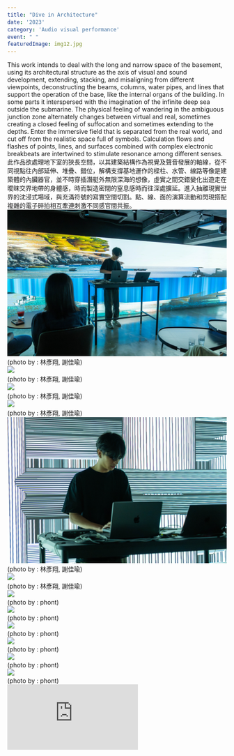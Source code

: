 ```yaml
---
title: "Dive in Architecture"
date: '2023'
category: 'Audio visual performance'
event: " "
featuredImage: img12.jpg
---
```

  <div class="box">
      <div class="dscrptn">
        This work intends to deal with the long and narrow space of the basement, using its architectural structure as the axis of visual and sound development, extending, stacking, and misaligning from different viewpoints, deconstructing the beams, columns, water pipes, and lines that support the operation of the base, like the internal organs of the building. In some parts it interspersed with the imagination of the infinite deep sea outside the submarine. 
The physical feeling of wandering in the ambiguous junction zone alternately changes between virtual and real, sometimes creating a closed feeling of suffocation and sometimes extending to the depths. Enter the immersive field that is separated from the real world, and cut off from the realistic space full of symbols. Calculation flows and flashes of points, lines, and surfaces combined with complex electronic breakbeats are intertwined to stimulate resonance among different senses.<br>
      </div>
  </div>

  <div class="box">
      <div class="dscrptn">
        此作品欲處理地下室的狹長空間，以其建築結構作為視覺及聲音發展的軸線，從不同視點往內部延伸、堆疊、錯位，解構支撐基地運作的樑柱、水管、線路等像是建築體的內臟器官，並不時穿插潛艇外無限深海的想像，虛實之間交錯變化出遊走在曖昧交界地帶的身體感，時而製造密閉的窒息感時而往深處擴延。進入抽離現實世界的沈浸式場域，與充滿符號的寫實空間切割。點、線、面的演算流動和閃現搭配複雜的電子碎拍相互牽連刺激不同感官間共振。<br>
      </div>
  </div>

  <div class="box">
      <img class="subimg" src="./img0.jpg">
      <div class="photocredit">(photo by : 林彥翔, 謝佳瑜)</div>
  </div>
  <div class="box">
      <img class="subimg" src="./img1.jpg">
      <div class="photocredit">(photo by : 林彥翔, 謝佳瑜)</div>
  </div>

  <div class="box">
      <img class="subimg" src="./img2.jpg">
      <div class="photocredit">(photo by : 林彥翔, 謝佳瑜)</div>
  </div>

  <div class="box">
      <img class="subimg" src="./img4.jpg">
      <div class="photocredit">(photo by : 林彥翔, 謝佳瑜)</div>
  </div>
  <div class="box">
      <img class="subimg" src="./img5.jpg">
      <div class="photocredit">(photo by : 林彥翔, 謝佳瑜)</div>
  </div>

  <div class="box">
      <img class="subimg" src="./img6.jpg">
      <div class="photocredit">(photo by : 林彥翔, 謝佳瑜)</div>
  </div>

  <div class="box">
      <img class="subimg" src="./img7.jpg">
      <div class="photocredit">(photo by : phont)</div>
  </div>
  <div class="box">
      <img class="subimg" src="./img8.jpg">
      <div class="photocredit">(photo by : phont)</div>
  </div>

  <div class="box">
      <img class="subimg" src="./img9.jpg">
      <div class="photocredit">(photo by : phont)</div>
  </div>

  <div class="box">
      <img class="subimg" src="./img10.jpg">
      <div class="photocredit">(photo by : phont)</div>
  </div>
  <div class="box">
      <img class="subimg" src="./img11.jpg">
      <div class="photocredit">(photo by : phont)</div>
  </div>

  <div class="box">
      <img class="subimg" src="./img12.jpg">
      <div class="photocredit">(photo by : phont)</div>
  </div>

  <div class="box"></div>

  <iframe title="vimeo-player" src="https://player.vimeo.com/video/897389961?h=2f14f109a7" frameborder="0" allowfullscreen></iframe>


  <div class="box"></div>
